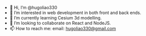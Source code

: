 - 👋 Hi, I’m @hugoliao330
- 👀 I’m interested in web development in both front and back ends.
- 🌱 I’m currently learning Cesium 3d modelling.
- 💞️ I’m looking to collaborate on React and NodeJS.
- 📫 How to reach me:
    email: hugoliao330@gmail.com
    

<!---
hugoliao330/hugoliao330 is a ✨ special ✨ repository because its `README.md` (this file) appears on your GitHub profile.
You can click the Preview link to take a look at your changes.
--->
